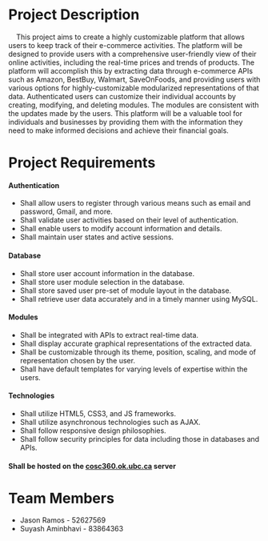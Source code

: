 # Project Description
&nbsp;&nbsp;&nbsp;&nbsp;This project aims to create a highly customizable platform that allows users to keep track of their e-commerce activities. The platform will be designed to provide users with a comprehensive user-friendly view of their online activities, including the real-time prices and trends of products. The platform will accomplish this by extracting data through e-commerce APIs such as Amazon, BestBuy, Walmart, SaveOnFoods, and providing users with various options for highly-customizable modularized representations of that data. Authenticated users can customize their individual accounts by creating, modifying, and deleting modules. The modules are consistent with the updates made by the users. This platform will be a valuable tool for individuals and businesses by providing them with the information they need to make informed decisions and achieve their financial goals.


# Project Requirements
#### Authentication
- Shall allow users to register through various means such as email and password, Gmail, and more.
- Shall validate user activities based on their level of authentication.
- Shall enable users to modify account information and details.
- Shall maintain user states and active sessions.

#### Database
- Shall store user account information in the database.
- Shall store user module selection in the database.
- Shall store saved user pre-set of module layout in the database.
- Shall retrieve user data accurately and in a timely manner using MySQL.

#### Modules
- Shall be integrated with APIs to extract real-time data.
- Shall display accurate graphical representations of the extracted data.
- Shall be customizable through its theme, position, scaling, and mode of representation chosen by the user.
- Shall have default templates for varying levels of expertise within the users.

#### Technologies
- Shall utilize HTML5, CSS3, and JS frameworks.
- Shall utilize asynchronous technologies such as AJAX.
- Shall follow responsive design philosophies.
- Shall follow security principles for data including those in databases and APIs.

#### Shall be hosted on the <ins>cosc360.ok.ubc.ca</ins> server

# Team Members
  - Jason Ramos - 52627569
  - Suyash Aminbhavi - 83864363









